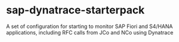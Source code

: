 # sap-dynatrace-starterpack
A set of configuration for starting to monitor SAP Fiori and S4/HANA applications, including RFC calls from JCo and NCo using Dynatrace

